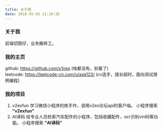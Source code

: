 ```yaml
---
title: 关于我
date: 2018-05-03 21:10:26
---
```

> 

### 关于我
前端切图仔，业务搬砖工。

### 我的主页
github: https://github.com/x1nes (啥都没有，别看了)     
leetcode: https://leetcode-cn.com/u/axe123/ (cv选手，擅长超时，面向测试用例编程)


### 我的项目
1. v2exfun
学习微信小程序的练手作，调用v2ex论坛api的客户端。    小程序搜索 **"v2exfun"**
2. AI译码
给专业人员检索汽车配件的小程序，包括收藏配件，ocr识别vin码等功能。  小程序搜索 **"AI译码"**













